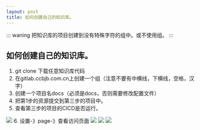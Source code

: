 ```yaml
---
layout: post
title: 如何创建自己的知识库。
---
```



::: waning
把知识库的项目创建到没有特殊字符的组中。或不使用组。
:::

## 如何创建自己的知识库。
1. git clone 下载任意知识库代码
2. 在gitlab.ccbjb.com.cn上创建一个组（注意不要有中横线，下横线，空格，汉字）
3. 创建一个项目名docs（必须是docs，否则需要修改配置文件）
4. 把第1步的资源提交到第三步的项目中。
5. 查看第三步的项目的CICD是否运行。

![](/docs/images/2021-04-29-18-35-07.png)
6. 设置-》page-》查看访问页面
![](/docs/images/2021-04-29-18-35-42.png)
![](/docs/images/2021-04-29-18-35-59.png)
![](/docs/images/2021-04-29-18-36-17.png)